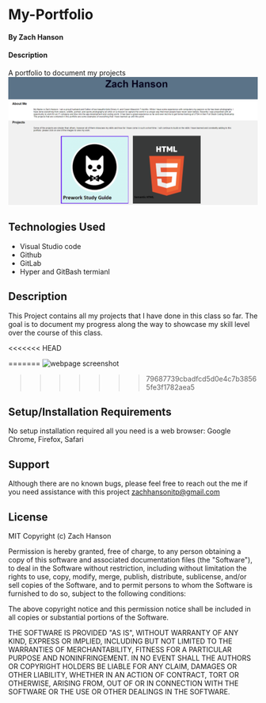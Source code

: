 # My-Portfolio

#### By Zach Hanson 

#### Description
A portfolio to document my projects
<img src="./Assets/webpage.png" alt="webpage screenshot" title="Portfolio example">

## Technologies Used

* Visual Studio code
* Github
* GitLab
* Hyper and GitBash termianl


## Description
This Project contains all my projects that I have done in this class so far. The goal is to document my progress along the way to showcase my skill level over the course of this class.


<<<<<<< HEAD

=======
<img src="/My-Portfolio/assets/webpage.png" alt="webpage screenshot" title="Portfolio example">
>>>>>>> 79687739cbadfcd5d0e4c7b38565fe3f1782aea5


## Setup/Installation Requirements

No setup installation required all you need is a web browser: Google Chrome, Firefox, Safari



## Support
Although there are no known bugs, please feel free to reach out the me if you need assistance with this project
zachhansonitp@gmail.com



## License
MIT Copyright (c) Zach Hanson

Permission is hereby granted, free of charge, to any person obtaining a copy of this software and associated documentation files (the "Software"), to deal in the Software without restriction, including without limitation the rights to use, copy, modify, merge, publish, distribute, sublicense, and/or sell copies of the Software, and to permit persons to whom the Software is furnished to do so, subject to the following conditions:

The above copyright notice and this permission notice shall be included in all copies or substantial portions of the Software.

THE SOFTWARE IS PROVIDED "AS IS", WITHOUT WARRANTY OF ANY KIND, EXPRESS OR IMPLIED, INCLUDING BUT NOT LIMITED TO THE WARRANTIES OF MERCHANTABILITY, FITNESS FOR A PARTICULAR PURPOSE AND NONINFRINGEMENT. IN NO EVENT SHALL THE AUTHORS OR COPYRIGHT HOLDERS BE LIABLE FOR ANY CLAIM, DAMAGES OR OTHER LIABILITY, WHETHER IN AN ACTION OF CONTRACT, TORT OR OTHERWISE, ARISING FROM, OUT OF OR IN CONNECTION WITH THE SOFTWARE OR THE USE OR OTHER DEALINGS IN THE SOFTWARE.



<a href="https://www.flaticon.com/free-icons/letter-z">

